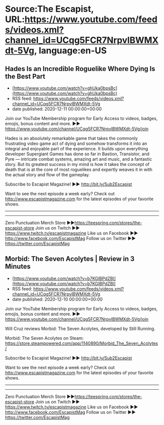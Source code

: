 # Source:The Escapist, URL:https://www.youtube.com/feeds/videos.xml?channel_id=UCqg5FCR7NrpvlBWMXdt-5Vg, language:en-US

## Hades Is an Incredible Roguelike Where Dying Is the Best Part
 - [https://www.youtube.com/watch?v=ghUka0bpsBc](https://www.youtube.com/watch?v=ghUka0bpsBc)
 - RSS feed: https://www.youtube.com/feeds/videos.xml?channel_id=UCqg5FCR7NrpvlBWMXdt-5Vg
 - date published: 2020-12-11 00:00:00+00:00

Join our YouTube Membership program for Early Access to videos, badges, emojis, bonus content and more. ►► https://www.youtube.com/channel/UCqg5FCR7NrpvlBWMXdt-5Vg/join

Hades is an absolutely remarkable game that takes the commonly frustrating video game act of dying and somehow transforms it into an integral and enjoyable part of the experience. It builds upon everything developer Supergiant Games has done so far in Bastion, Transistor, and Pyre — intricate combat systems, amazing art and music, and a fantastic story. But its greatest success in my mind is how it takes the concept of death that is at the core of most roguelikes and expertly weaves it in with the actual story and flow of the gameplay.

Subscribe to Escapist Magazine! ►► http://bit.ly/Sub2Escapist

Want to see the next episode a week early? Check out http://www.escapistmagazine.com for the latest episodes of your favorite shows.

---



---


Zero Punctuation Merch Store ►►https://teespring.com/stores/the-escapist-store
Join us on Twitch ►► https://www.twitch.tv/escapistmagazine 
Like us on Facebook ►► http://www.facebook.com/EscapistMag
Follow us on Twitter ►► https://twitter.com/EscapistMag

## Morbid: The Seven Acolytes | Review in 3 Minutes
 - [https://www.youtube.com/watch?v=b7KGIBPdZBI](https://www.youtube.com/watch?v=b7KGIBPdZBI)
 - RSS feed: https://www.youtube.com/feeds/videos.xml?channel_id=UCqg5FCR7NrpvlBWMXdt-5Vg
 - date published: 2020-12-10 00:00:00+00:00

Join our YouTube Membership program for Early Access to videos, badges, emojis, bonus content and more. ►► https://www.youtube.com/channel/UCqg5FCR7NrpvlBWMXdt-5Vg/join

Will Cruz reviews Morbid: The Seven Acolytes, developed by Still Running.

Morbid: The Seven Acolytes on Steam: https://store.steampowered.com/app/1140890/Morbid_The_Seven_Acolytes/

Subscribe to Escapist Magazine! ►► http://bit.ly/Sub2Escapist

Want to see the next episode a week early? Check out http://www.escapistmagazine.com for the latest episodes of your favorite shows.

---



---


Zero Punctuation Merch Store ►►https://teespring.com/stores/the-escapist-store
Join us on Twitch ►► https://www.twitch.tv/escapistmagazine 
Like us on Facebook ►► http://www.facebook.com/EscapistMag
Follow us on Twitter ►► https://twitter.com/EscapistMag

